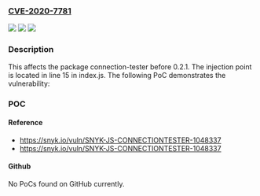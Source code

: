 ### [CVE-2020-7781](https://cve.mitre.org/cgi-bin/cvename.cgi?name=CVE-2020-7781)
![](https://img.shields.io/static/v1?label=Product&message=connection-tester&color=blue)
![](https://img.shields.io/static/v1?label=Version&message=%3C%200.2.1%20&color=brighgreen)
![](https://img.shields.io/static/v1?label=Vulnerability&message=Command%20Injection&color=brighgreen)

### Description

This affects the package connection-tester before 0.2.1. The injection point is located in line 15 in index.js. The following PoC demonstrates the vulnerability:

### POC

#### Reference
- https://snyk.io/vuln/SNYK-JS-CONNECTIONTESTER-1048337
- https://snyk.io/vuln/SNYK-JS-CONNECTIONTESTER-1048337

#### Github
No PoCs found on GitHub currently.

